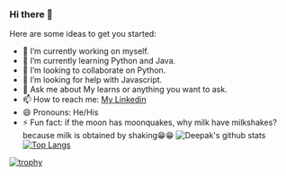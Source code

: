### Hi there 👋

<!--
**ndeepak/ndeepak** is a ✨ _special_ ✨ repository because its `README.md` (this file) appears on your GitHub profile.
-->
Here are some ideas to get you started:

- 🔭 I’m currently working on  myself.
- 🌱 I’m currently learning Python and Java.
- 👯 I’m looking to collaborate on Python.
- 🤔 I’m looking for help with Javascript.
- 💬 Ask me about  My learns or anything you want to ask.
- 📫 How to reach me: [My Linkedin](https://www.linkedin.com/in/nagarkotideepak9/)
- 😄 Pronouns:  He/His
- ⚡ Fun fact:  if the moon has moonquakes, why milk have milkshakes? because milk is obtained by shaking😁😁
![Deepak's github stats](https://github-readme-stats.vercel.app/api?username=ndeepak&show_icons=true&theme=nightowl)
[![Top Langs](https://github-readme-stats.vercel.app/api/top-langs/?username=ndeepak&layout=compact&hide=roff&theme=onedark)](https://github.com/ndeepak/)

[![trophy](https://github-profile-trophy.vercel.app/?username=ndeepak&theme=onedark)](https://github.com/ndeepak)
